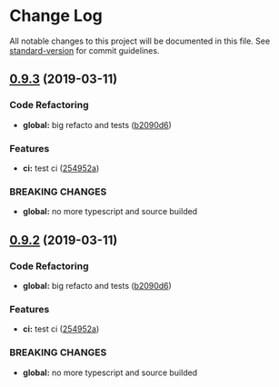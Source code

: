 # Change Log

All notable changes to this project will be documented in this file. See [standard-version](https://github.com/conventional-changelog/standard-version) for commit guidelines.

## [0.9.3](https://github.com/f3ltron/vuepress-component-docgen/compare/v0.0.2...v0.9.3) (2019-03-11)


### Code Refactoring

* **global:** big refacto and tests ([b2090d6](https://github.com/f3ltron/vuepress-component-docgen/commit/b2090d6))


### Features

* **ci:** test ci ([254952a](https://github.com/f3ltron/vuepress-component-docgen/commit/254952a))


### BREAKING CHANGES

* **global:** no more typescript and source builded



## [0.9.2](https://github.com/f3ltron/vuepress-component-docgen/compare/v0.0.2...v0.9.2) (2019-03-11)


### Code Refactoring

* **global:** big refacto and tests ([b2090d6](https://github.com/f3ltron/vuepress-component-docgen/commit/b2090d6))


### Features

* **ci:** test ci ([254952a](https://github.com/f3ltron/vuepress-component-docgen/commit/254952a))


### BREAKING CHANGES

* **global:** no more typescript and source builded

